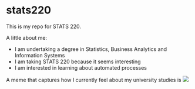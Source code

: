 # stats220

This is my repo for STATS 220. 

A little about me:

- I am undertaking a degree in Statistics, Business Analytics and Information Systems
- I am taking STATS 220 because it seems interesting
- I am interested in learning about automated processes

A meme that captures how I currently feel about my university studies is ![](https://tenor.com/qERf5Couidd.gif)
